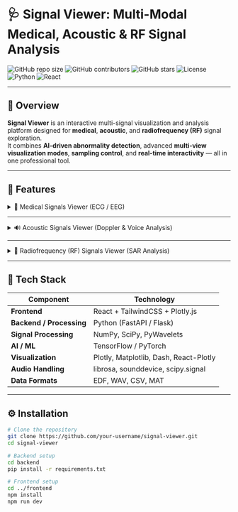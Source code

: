 # 🩺 Signal Viewer: Multi-Modal Medical, Acoustic & RF Signal Analysis

![GitHub repo size](https://img.shields.io/github/repo-size/your-username/signal-viewer?color=blue)
![GitHub contributors](https://img.shields.io/github/contributors/your-username/signal-viewer)
![GitHub stars](https://img.shields.io/github/stars/your-username/signal-viewer?style=social)
![License](https://img.shields.io/badge/license-MIT-green)
![Python](https://img.shields.io/badge/Python-3.11%2B-blue)
![React](https://img.shields.io/badge/Frontend-React%20%2B%20Plotly-ff69b4)

---

## 🚀 Overview

**Signal Viewer** is an interactive multi-signal visualization and analysis platform designed for **medical**, **acoustic**, and **radiofrequency (RF)** signal exploration.  
It combines **AI-driven abnormality detection**, advanced **multi-view visualization modes**, **sampling control**, and **real-time interactivity** — all in one professional tool.

---

## 🧠 Features

<details>
<summary>🧩 Medical Signals Viewer (ECG / EEG)</summary>

### 🔍 Key Features:
- **Multi-Channel Visualization** (supports ECG or EEG datasets)
- **AI Abnormality Detection**  
  Detects up to **4+ abnormalities** such as:
  - Arrhythmia  
  - Atrial Fibrillation  
  - Seizure  
  - Tachycardia  
- **Dynamic Viewing Modes:**
  1. 🕒 **Continuous-Time Viewer**  
     Default scrolling signal window with zoom, pan, and speed control  
     ![Continuous View Example](assets/continuous_view.gif)

  2. ⚡ **XOR Graph Viewer**  
     Visualizes differences between time chunks using XOR overlay  
     ![XOR Viewer](assets/xor_graph.png)

  3. 🔵 **Polar Graph Viewer**  
     Maps signal magnitude vs. time in polar coordinates  
     ![Polar Graph](assets/polar_plot.gif)

  4. 🧮 **Recurrence Graph Viewer**  
     Plots pairwise correlations between two channels  
     ![Recurrence Graph](assets/recurrence_graph.png)

### 🎚️  Sampling Frequency Slider & Aliasing Demonstration

A **sampling frequency slider** has been added to allow users to interactively adjust the sampling rate of medical signals.  
This feature demonstrates **under-sampling** and **aliasing effects** — showing how signal degradation affects the **AI abnormality classification output**.

#### Key Points:
- Adjust sampling frequency in real time  
- Observe waveform distortion and aliasing  
- View corresponding change in **AI classification confidence**  
- Compare original vs. under-sampled signal  

![Aliasing Demo](assets/aliasing_demo.gif)

</details>

---

<details>
<summary>🔊 Acoustic Signals Viewer (Doppler & Voice Analysis)</summary>

### 🚗 Vehicle-Passing Doppler Effect:
- Generate the **expected sound** of a car passing with velocity `v` and horn frequency `f`
- Real-time **adjustable controls** for `v` and `f`
- Load real Doppler sound recordings and use AI to **estimate velocity and frequency**

![Doppler Simulation](assets/doppler_effect.gif)

### 🚁 Drone Detection:
- Analyze audio signals to **detect drone presence**
- Trained **CNN / ResNet model** distinguishes drones from background sounds

![Drone Detection](assets/drone_detection.gif)

---

###  Sampling Frequency Control & Aliasing

A **sampling frequency slider** has also been integrated into the **acoustic signal viewer**.  
This allows users to explore **under-sampling** and **aliasing** effects on sound signals, including **voice and Doppler** data.

#### 🧩 Features:
- Control and visualize different sampling frequencies  
- Instantly hear the **aliasing artifacts** introduced by low sampling rates  
- Observe the **impact on AI estimation** (velocity, frequency, or classification)  

---

### 🗣️ Human Voice Under-Sampling & Anti-Alias Recovery

New functionality allows users to **open an arbitrary human voice file** and analyze how **under-sampling distorts** the audio.  
Then, the system employs an **anti-aliasing algorithm/model** to **restore the original voice**.

#### 🧩 Process:
1. Load a `.wav` voice file  
2. Reduce its sampling rate using the slider  
3. Observe waveform and playback — aliasing introduces distortion  
4. Apply the **anti-alias model** to recover clarity and restore natural voice quality  
5. Compare “Before” and “After” both visually and audibly  

#### 🧠 Anti-Alias Model:
- Based on **low-pass filtering** and **interpolation-based resampling**
- Uses **Fourier-domain reconstruction** or **AI-based enhancement**  
- Output: Reconstructed voice approximating original pitch and tone  

![Voice Recovery](assets/voice_recovery.gif)

---

</details>

---

<details>
<summary>📡 Radiofrequency (RF) Signals Viewer (SAR Analysis)</summary>

### SAR Signal Analysis:
- Import and visualize **RF/SAR waveforms**
- Estimate physical parameters such as:
  - Target distance  
  - Power  
  - Phase shift  
- Supports both **time-domain** and **spectrum-domain** visualization  

![SAR Signal Viewer](assets/sar_signal.png)

> ℹ️ Note: Sampling slider is **not included** in RF Viewer (as per project requirements).
</details>

---



## 🧰 Tech Stack

| Component | Technology |
|------------|-------------|
| **Frontend** | React + TailwindCSS + Plotly.js |
| **Backend / Processing** | Python (FastAPI / Flask) |
| **Signal Processing** | NumPy, SciPy, PyWavelets |
| **AI / ML** | TensorFlow / PyTorch |
| **Visualization** | Plotly, Matplotlib, Dash, React-Plotly |
| **Audio Handling** | librosa, sounddevice, scipy.signal |
| **Data Formats** | EDF, WAV, CSV, MAT |

---

## ⚙️ Installation

```bash
# Clone the repository
git clone https://github.com/your-username/signal-viewer.git
cd signal-viewer

# Backend setup
cd backend
pip install -r requirements.txt

# Frontend setup
cd ../frontend
npm install
npm run dev
